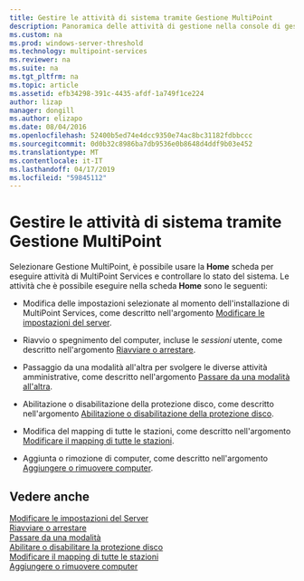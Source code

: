 ```yaml
---
title: Gestire le attività di sistema tramite Gestione MultiPoint
description: Panoramica delle attività di gestione nella console di gestione MultiPoint
ms.custom: na
ms.prod: windows-server-threshold
ms.technology: multipoint-services
ms.reviewer: na
ms.suite: na
ms.tgt_pltfrm: na
ms.topic: article
ms.assetid: efb34298-391c-4435-afdf-1a749f1ce224
author: lizap
manager: dongill
ms.author: elizapo
ms.date: 08/04/2016
ms.openlocfilehash: 52400b5ed74e4dcc9350e74ac8bc31182fdbbccc
ms.sourcegitcommit: 0d0b32c8986ba7db9536e0b8648d4ddf9b03e452
ms.translationtype: MT
ms.contentlocale: it-IT
ms.lasthandoff: 04/17/2019
ms.locfileid: "59845112"
---
```

# <a name="manage-system-tasks-using-multipoint-manager"></a>Gestire le attività di sistema tramite Gestione MultiPoint
Selezionare Gestione MultiPoint, è possibile usare la **Home** scheda per eseguire attività di MultiPoint Services e controllare lo stato del sistema. Le attività che è possibile eseguire nella scheda **Home** sono le seguenti:  
  
-   Modifica delle impostazioni selezionate al momento dell'installazione di MultiPoint Services, come descritto nell'argomento [Modificare le impostazioni del server](Edit-Server-Settings.md).  
  
-   Riavvio o spegnimento del computer, incluse le *sessioni* utente, come descritto nell'argomento [Riavviare o arrestare](Restart-or-Shut-Down.md).  
  
-   Passaggio da una modalità all'altra per svolgere le diverse attività amministrative, come descritto nell'argomento [Passare da una modalità all'altra](Switch-Between-Modes.md).  
  
-   Abilitazione o disabilitazione della protezione disco, come descritto nell'argomento [Abilitazione o disabilitazione della protezione disco](Enable-or-Disable-Disk-Protection.md).  
  
-   Modifica del mapping di tutte le stazioni, come descritto nell'argomento [Modificare il mapping di tutte le stazioni](Remap-All-Stations.md).  
  
-   Aggiunta o rimozione di computer, come descritto nell'argomento [Aggiungere o rimuovere computer](Add-or-Remove-Computers.md).  

## <a name="see-also"></a>Vedere anche  
[Modificare le impostazioni del Server](Edit-Server-Settings.md)  
[Riavviare o arrestare](Restart-or-Shut-Down.md)  
[Passare da una modalità](Switch-Between-Modes.md)  
[Abilitare o disabilitare la protezione disco](Enable-or-Disable-Disk-Protection.md)  
[Modificare il mapping di tutte le stazioni](Remap-All-Stations.md)  
[Aggiungere o rimuovere computer](Add-or-Remove-Computers.md)